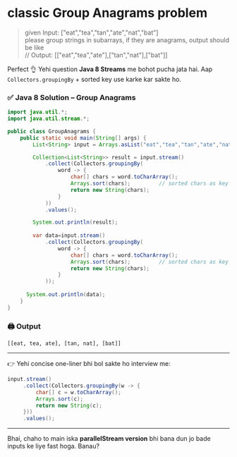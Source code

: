 # classic Group Anagrams problem

> given Input: ["eat","tea","tan","ate","nat","bat"]  
> please group strings in subarrays, if they are anagrams, output should be like   
> // Output: [["eat","tea","ate"],["tan","nat"],["bat"]]  


Perfect 👌 Yehi question **Java 8 Streams** me bohot pucha jata hai. Aap `Collectors.groupingBy` + sorted key use karke kar sakte ho.

### ✅ Java 8 Solution – Group Anagrams

```java
import java.util.*;
import java.util.stream.*;

public class GroupAnagrams {
    public static void main(String[] args) {
        List<String> input = Arrays.asList("eat","tea","tan","ate","nat","bat");

        Collection<List<String>> result = input.stream()
            .collect(Collectors.groupingBy(
                word -> {
                    char[] chars = word.toCharArray();
                    Arrays.sort(chars);         // sorted chars as key
                    return new String(chars);
                }
            ))
            .values();

        System.out.println(result);
        
        var data=input.stream()
            .collect(Collectors.groupingBy(
                word -> {
                    char[] chars = word.toCharArray();
                    Arrays.sort(chars);         // sorted chars as key
                    return new String(chars);
                }
            ));
            
      System.out.println(data);
    }
}
```

### 🖨 Output

```
[[eat, tea, ate], [tan, nat], [bat]]
```

---

👉 Yehi concise one-liner bhi bol sakte ho interview me:

```java
input.stream()
     .collect(Collectors.groupingBy(w -> {
         char[] c = w.toCharArray();
         Arrays.sort(c);
         return new String(c);
     }))
     .values();
```

---

Bhai, chaho to main iska **parallelStream version** bhi bana dun jo bade inputs ke liye fast hoga. Banau?
